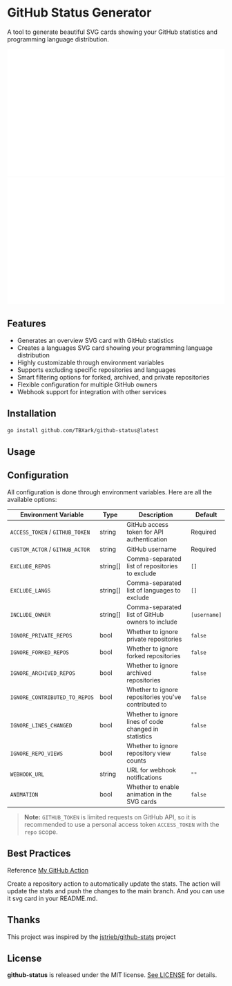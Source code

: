 # GitHub Status Generator

A tool to generate beautiful SVG cards showing your GitHub statistics and programming language distribution.

[![overview](https://raw.githubusercontent.com/TBXark/TBXark/refs/heads/stats/overview.svg)](https://github.com/TBXark/TBXark) [![languages](https://raw.githubusercontent.com/TBXark/TBXark/refs/heads/stats/languages.svg)](https://github.com/TBXark/TBXark)


## Features

- Generates an overview SVG card with GitHub statistics
- Creates a languages SVG card showing your programming language distribution
- Highly customizable through environment variables
- Supports excluding specific repositories and languages
- Smart filtering options for forked, archived, and private repositories
- Flexible configuration for multiple GitHub owners
- Webhook support for integration with other services

## Installation

```bash
go install github.com/TBXark/github-status@latest
```

## Usage

## Configuration

All configuration is done through environment variables. Here are all the available options:

| Environment Variable            | Type     | Description                                           | Default      |
|---------------------------------|----------|-------------------------------------------------------|--------------|
| `ACCESS_TOKEN` / `GITHUB_TOKEN` | string   | GitHub access token for API authentication            | Required     |
| `CUSTOM_ACTOR` / `GITHUB_ACTOR` | string   | GitHub username                                       | Required     |
| `EXCLUDE_REPOS`                 | string[] | Comma-separated list of repositories to exclude       | `[]`         |
| `EXCLUDE_LANGS`                 | string[] | Comma-separated list of languages to exclude          | `[]`         |
| `INCLUDE_OWNER`                 | string[] | Comma-separated list of GitHub owners to include      | `[username]` |
| `IGNORE_PRIVATE_REPOS`          | bool     | Whether to ignore private repositories                | `false`      |
| `IGNORE_FORKED_REPOS`           | bool     | Whether to ignore forked repositories                 | `false`      |
| `IGNORE_ARCHIVED_REPOS`         | bool     | Whether to ignore archived repositories               | `false`      |
| `IGNORE_CONTRIBUTED_TO_REPOS`   | bool     | Whether to ignore repositories you've contributed to  | `false`      |
| `IGNORE_LINES_CHANGED`          | bool     | Whether to ignore lines of code changed in statistics | `false`      |
| `IGNORE_REPO_VIEWS`             | bool     | Whether to ignore repository view counts              | `false`      |
| `WEBHOOK_URL`                   | string   | URL for webhook notifications                         | `""`         |
| `ANIMATION`                     | bool     | Whether to enable animation in the SVG cards          | `false`      |

> **Note:** `GITHUB_TOKEN` is limited requests on GitHub API, so it is recommended to use a personal access token `ACCESS_TOKEN` with the `repo` scope.

## Best Practices

Reference [My GitHub Action](https://github.com/TBXark/TBXark/blob/master/.github/workflows/update-status.yml)

Create a repository action to automatically update the stats. The action will update the stats and push the changes to the main branch. And you can use it svg card in your README.md.


## Thanks

This project was inspired by the [jstrieb/github-stats](https://github.com/jstrieb/github-stats) project

## License

**github-status** is released under the MIT license. [See LICENSE](LICENSE) for details.